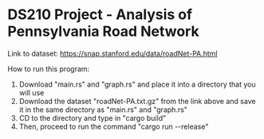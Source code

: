 # DS210 Project - Analysis of Pennsylvania Road Network

Link to dataset: https://snap.stanford.edu/data/roadNet-PA.html

How to run this program:
1) Download "main.rs" and "graph.rs" and place it into a directory that you will use
2) Download the dataset "roadNet-PA.txt.gz" from the link above and save it in the same directory as "main.rs" and "graph.rs"
3) CD to the directory and type in "cargo build"
4) Then, proceed to run the command "cargo run --release"
   


